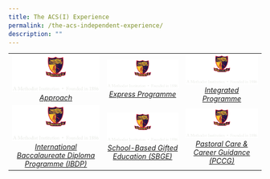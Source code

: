 ```yaml
---
title: The ACS(I) Experience
permalink: /the-acs-independent-experience/
description: ""
---
```

|   |   |   |
|:---:|:---:|:---:|
| <a href="/the-acs-independent-experience/approach/"> <img src="/images/logo-high-res-colour-01-copy-e1424065325994.png" style="width:273px"> <i>Approach</i></a>  |  <a href="/the-acs-independent-experience/express-programme/"> <img src="/images/logo-high-res-colour-01-copy-e1424065325994.png" style="width:273px"> <i>Express Programme</i></a> | <a href="/the-acs-independent-experience/integrated-programme/"> <img src="/images/logo-high-res-colour-01-copy-e1424065325994.png" style="width:273px"> <i>Integrated Programme</i></a>  |
|  <a href="/the-acs-independent-experience/international-baccalaureate-diploma-programme-ibdp/"> <img src="/images/logo-high-res-colour-01-copy-e1424065325994.png" style="width:273px"> <i>International Baccalaureate Diploma Programme (IBDP)</i></a> |  <a href="/the-acs-independent-experience/school-based-gifted-education-sbge/"> <img src="/images/logo-high-res-colour-01-copy-e1424065325994.png" style="width:273px"> <i>School-Based Gifted Education (SBGE)</i></a> | <a href="/the-acs-independent-experience/pastoral-care-career-guidance-pccg/"> <img src="/images/logo-high-res-colour-01-copy-e1424065325994.png" style="width:273px"> <i>Pastoral Care & Career Guidance (PCCG)</i></a>   |
